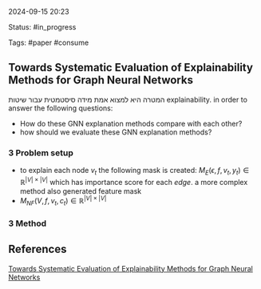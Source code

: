 

2024-09-15 20:23

Status: #in_progress

Tags: #paper #consume

## Towards Systematic Evaluation of Explainability Methods for Graph Neural Networks

המטרה היא למצוא אמת מידה סיסטמטית עבור שיטות  explainability.
in order to answer the following questions:
- How do these GNN explanation methods compare with each other?
- how should we evaluate these GNN explanation methods?

### 3 Problem setup
- to explain each node $v_t$ the following mask is created: $M_E(\epsilon,f,v_t,y_t)\in\mathbb{R}^{|V|\times|V|}$ which has importance score for each *edge*.
a more complex method also generated feature mask
- $M_{NF}(V,f,v_t,c_t)\in\mathbb{R}^{|V|\times|V|}$ 
### 3 Method











## References

[Towards Systematic Evaluation of Explainability Methods for Graph Neural Networks](https://arxiv.org/abs/2206.09677)
